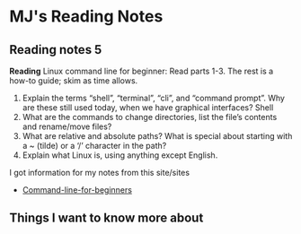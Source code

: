 # MJ's Reading Notes  

## Reading notes 5


**Reading**
Linux command line for beginner: Read parts 1-3. The rest is a how-to guide; skim as time allows.

1. Explain the terms “shell”, “terminal”, “cli”, and “command prompt”. Why are these still used today, when we have graphical interfaces? Shell 
2. What are the commands to change directories, list the file’s contents and rename/move files?
3. What are relative and absolute paths? What is special about starting with a ~ (tilde) or a ‘/’ character in the path?
4. Explain what Linux is, using anything except English.

I got information for my notes from this site/sites
- [Command-line-for-beginners](https://ubuntu.com/tutorials/command-line-for-beginners#1-overview)

## Things I want to know more about 
